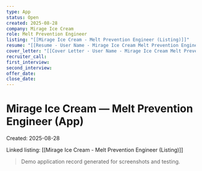 ```yaml
---
type: App
status: Open
created: 2025-08-28
company: Mirage Ice Cream
role: Melt Prevention Engineer
listing: "[[Mirage Ice Cream - Melt Prevention Engineer (Listing)]]"
resume: "[[Resume - User Name - Mirage Ice Cream Melt Prevention Engineer.pdf]]"
cover_letter: "[[Cover Letter - User Name - Mirage Ice Cream Melt Prevention Engineer.pdf]]"
recruiter_call:
first_interview:
second_interview:
offer_date:
close_date:
---
```

# Mirage Ice Cream — Melt Prevention Engineer (App)

Created: 2025-08-28

Linked listing: [[Mirage Ice Cream - Melt Prevention Engineer (Listing)]]

> Demo application record generated for screenshots and testing.
